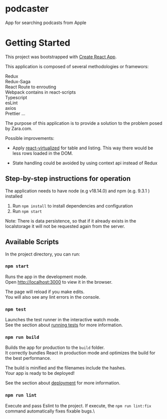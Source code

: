 # podcaster

App for searching podcasts from Apple

# Getting Started

This project was bootstrapped with [Create React App](https://github.com/facebook/create-react-app).

This application is composed of several methodologies or framewors:

Redux\
Redux-Saga\
React Route to enrouting\
Webpack contains in react-scripts \
Typescript\
esLint\
axios\
Prettier
...

The purpose of this application is to provide a solution to the problem posed by Zara.com.

Possible improvements:

- Apply [react-virtualized](https://www.npmjs.com/package/react-virtualized) for table and listing. This way there would be less rows loaded in the DOM.

* State handling could be avoided by using context api instead of Redux

## Step-by-step instructions for operation

The application needs to have node (e.g v18.14.0) and npm (e.g. 9.3.1 ) installed

1. Run `npm install` to install dependencies and configuration
2. Run `npm start `

Note: There is data persistence, so that if it already exists in the localstorage it will not be requested again from the server.

## Available Scripts

In the project directory, you can run:

### `npm start`

Runs the app in the development mode.\
Open [http://localhost:3000](http://localhost:3000) to view it in the browser.

The page will reload if you make edits.\
You will also see any lint errors in the console.

### `npm test`

Launches the test runner in the interactive watch mode.\
See the section about [running tests](https://facebook.github.io/create-react-app/docs/running-tests) for more information.

### `npm run build`

Builds the app for production to the `build` folder.\
It correctly bundles React in production mode and optimizes the build for the best performance.

The build is minified and the filenames include the hashes.\
Your app is ready to be deployed!

See the section about [deployment](https://facebook.github.io/create-react-app/docs/deployment) for more information.

### `npm run lint`

Execute and pass Eslint to the project. If execute, the `npm run lint:fix` command automatically fixes fixable bugs.\
